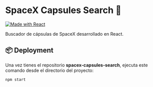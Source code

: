 # SpaceX Capsules Search 🚀

[![Made with React](https://img.shields.io/static/v1?label=Builded%20with&message=React&color=blue)](https://reactjs.org/)

Buscador de cápsulas de SpaceX desarrollado en React.

## 📦 Deployment
Una vez tienes el repositorio **spacex-capsules-search**, ejecuta este comando desde el directorio del proyecto:

```bash
npm start
```
